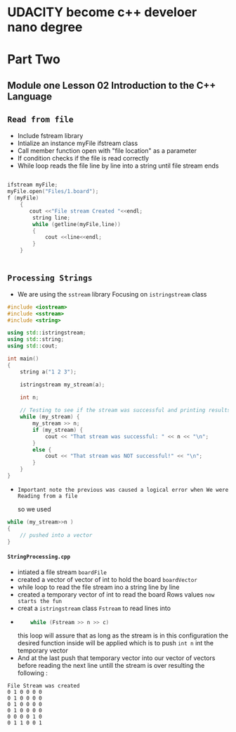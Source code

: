 # UDACITY become c++ develoer nano degree



#   Part Two 
##      Module one Lesson 02 Introduction to the C++ Language
    
##  `Read from file `

-   Include fstream library 
-   Intialize  an instance myFile ifstream class
-   Call   member function open with "file location" as a parameter
-   If condition checks if the file is read correctly 
-   While loop reads the file line by line into a string until file stream ends 
        
```C++
        
ifstream myFile; 
myFile.open("Files/1.board");
f (myFile)
    {
       cout <<"File stream Created "<<endl; 
        string line; 
        while (getline(myFile,line))
        {
            cout <<line<<endl; 
        }
    }
                
```
##   `Processing Strings`

-    We are using the `sstream` library 
     Focusing on `istringstream` class 

```c++
#include <iostream>
#include <sstream>
#include <string>

using std::istringstream;
using std::string;
using std::cout;

int main() 
{
    string a("1 2 3");

    istringstream my_stream(a);

    int n;
    
    // Testing to see if the stream was successful and printing results.
    while (my_stream) {
        my_stream >> n;
        if (my_stream) {
            cout << "That stream was successful: " << n << "\n";
        }
        else {
            cout << "That stream was NOT successful!" << "\n";            
        }
    }
}
```
- `Important note the previous was caused a logical error when We were Reading from a file `
    
    so we used 
```c++ 
while (my_stream>>n )
{
    // pushed into a vector 
}
```

#### `StringProcessing.cpp` 
-   intiated a file stream `boardFile`  
-   created a vector of vector of int to hold the board `boardVector`
-   while loop to read the file stream ino a string line by line 
-   created a temporary vector of int to read the board Rows values
`now starts the fun `
-   creat a `istringstream` class `Fstream` to read lines into 
-   ```c++
        while (Fstream >> n >> c)
    ```
    this loop will assure that as long as the stream is in this configuration the desired function inside will be applied 
    which is to push `int n` int the temporary vector 
-   And at the last push that temporary vector into our vector of vectors before  reading the next  line untill the stream is over resulting the following :
```
File Stream was created 
0 1 0 0 0 0 
0 1 0 0 0 0 
0 1 0 0 0 0 
0 1 0 0 0 0 
0 0 0 0 1 0 
0 1 1 0 0 1 
```
